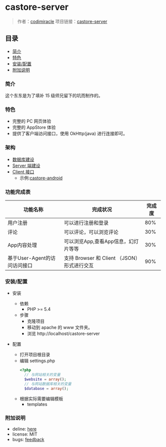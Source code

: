 # castore-server
>作者：[codimiracle](https://github.com/codimiracle)
>项目链接：[castore-server](https://github.com/codimiracle/castore-server)
## 目录
- [简介](#简介)
- [特色](#特色)
- [安装/配置](#安装配置)
- [附加说明](#附加说明)

### 简介
这个东东是为了填补 15 级师兄留下的坑而制作的。
### 特色
- 完整的 PC 网页体验
- 完整的 AppStore 体验
- 提供了客户端访问接口，使用 OkHttp(java) 进行连接即可。
### 架构
- [数据库建设](https://github.com/codimiracle/castore-server/docs/database-guide.md)
- [Server 端建设](https://github.com/codimiracle/castore-server/docs/server-guide.md)
- [Client 接口](https://github.com/codimiracle/castore-server/docs/client-guide.md)
    - 示例:[castore-android](https://github.com/codimiracle/castore-android)
    
### 功能完成表
   功能名称 | 完成状况 | 完成度
   ------- |------ | -----
   用户注册 | 可以进行注册和登录 | 80%
   评论 | 可以评论，可以浏览评论 | 30%
   App内容处理 | 可以浏览App,查看App信息，幻灯片等等 | 30%
   基于User-Agent的访问访问接口 | 支持 Browser 和 Client （JSON）形式进行交互| 90% 
### 安装/配置
- 安装
    - 依赖
        - PHP >= 5.4
    - 步骤
        - 克隆项目
        - 移动到 apache 的 www 文件夹。
        - 浏览 http://localhost/castore-server
    
- 配置
    - 打开项目根目录
    - 编辑 settings.php
        ```php
        <?php
          // 与网站相关的变量
          $website = array();
          // 与网站数据库相关的变量
          $database = array();
        ```
    - 根据实际需要编辑模板
        - templates
### 附加说明
- deline: [here](https://github.com/codimiracle/deline)
- license: MIT
- bugs: [feedback](mailto:Codimiracle@outlook.com)
